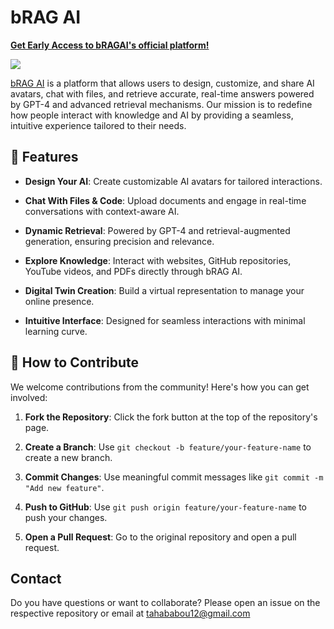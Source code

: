 # bRAG AI

**[Get Early Access to bRAGAI's official platform!](https://bragai.tech)**

<img src="https://pbs.twimg.com/profile_banners/1858826313487753216/1732013911/1500x500">

[bRAG AI](https://bragai.tech) is a platform that allows users to design, customize, and share AI avatars, chat with files, and retrieve accurate, real-time answers powered by GPT-4 and advanced retrieval mechanisms. Our mission is to redefine how people interact with knowledge and AI by providing a seamless, intuitive experience tailored to their needs.

## 🚀 Features

-   **Design Your AI**: Create customizable AI avatars for tailored
    interactions.

-   **Chat With Files & Code**: Upload documents and engage in real-time
    conversations with context-aware AI.

-   **Dynamic Retrieval**: Powered by GPT-4 and retrieval-augmented
    generation, ensuring precision and relevance.

-   **Explore Knowledge**: Interact with websites, GitHub repositories,
    YouTube videos, and PDFs directly through bRAG AI.

-   **Digital Twin Creation**: Build a virtual representation to manage
    your online presence.

-   **Intuitive Interface**: Designed for seamless interactions with
    minimal learning curve.

## 🌟 How to Contribute

We welcome contributions from the community! Here's how you can get
involved:

1.  **Fork the Repository**: Click the fork button at the top of the
    repository's page.

2.  **Create a Branch**: Use `git checkout -b feature/your-feature-name`
    to create a new branch.

3.  **Commit Changes**: Use meaningful commit messages like
    `git commit -m "Add new feature"`.

4.  **Push to GitHub**: Use `git push origin feature/your-feature-name`
    to push your changes.

5.  **Open a Pull Request**: Go to the original repository and open a
    pull request.

## Contact
Do you have questions or want to collaborate? Please open an issue on the respective repository or email at tahababou12@gmail.com

